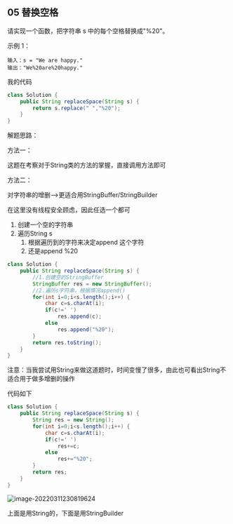 ## 05 替换空格

请实现一个函数，把字符串 s 中的每个空格替换成"%20"。

示例 1：

```
输入：s = "We are happy."
输出："We%20are%20happy."
```

 我的代码

```java
class Solution {
    public String replaceSpace(String s) {
        return s.replace(" ","%20");
    }
}
```

解题思路：

方法一：

这题在考察对于String类的方法的掌握，直接调用方法即可

方法二：

对字符串的增删-->更适合用StringBuffer/StringBuilder

在这里没有线程安全顾虑，因此任选一个都可

1. 创建一个空的字符串
2. 遍历String s
   1. 根据遍历到的字符来决定append 这个字符
   2. 还是append %20

```java
class Solution {
    public String replaceSpace(String s) {
        //1.创建空的StringBuffer
        StringBuffer res = new StringBuffer();
        //2.遍历s字符串，根据情况append()
        for(int i=0;i<s.length();i++) {
        	char c=s.charAt(i);
        	if(c!=' ')
        		res.append(c);
        	else
        		res.append("%20");
        }
        return res.toString();
    }
}
```

注意：当我尝试用String来做这道题时，时间变慢了很多，由此也可看出String不适合用于做多增删的操作

代码如下

```java
class Solution {
    public String replaceSpace(String s) {
        String res = new String();
        for(int i=0;i<s.length();i++) {
        	char c=s.charAt(i);
        	if(c!=' ')
        		res+=c;
        	else
        		res+="%20";
        }
        return res;
    }
}
```

![image-20220311230819624](C:\Users\HUAWEI\AppData\Roaming\Typora\typora-user-images\image-20220311230819624.png)

上面是用String的，下面是用StringBuilder